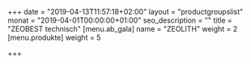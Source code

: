 +++
date = "2019-04-13T11:57:18+02:00"
layout = "productgroupslist"
monat = "2019-04-01T00:00:00+01:00"
seo_description = ""
title = "ZEOBEST technisch"
[menu.ab_gala]
name = "ZEOLITH"
weight = 2
[menu.produkte]
weight = 5

+++
